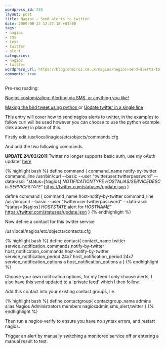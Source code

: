 ```yaml
--- 
wordpress_id: 740
layout: post
title: Nagios - Send alerts to twitter
date: 2009-08-24 12:37:18 +01:00
tags: 
- nagios
- sms
- text
- twitter
- alert
categories: 
- nagios
- twitter
wordpress_url: https://blog.oneiroi.co.uk/nagios/nagios-send-alerts-to-twitter
comments: true
---
```

Pre-req reading:

<a href="https://blog.oneiroi.co.uk/nagios/nagios-customization-alerting-via-sms-or-anything-you-like">Nagios customization: Alerting via SMS, or anything you like!</a>

<a href="https://blog.oneiroi.co.uk/linux/update-twitter-in-a-single-line">Making the bird tweet using python
</a>
or
<a href="https://blog.oneiroi.co.uk/python/making-the-bird-tweet-using-python">Update twitter in a single line</a>

This entry will cover how to send nagios alerts to twitter, in the examples to follow curl will be used however you can choose to use the python example (link above) in place of this.

Firstly edit /usr/local/nagios/etc/objects/commands.cfg

And add the two following commands.

<strong>UPDATE 24/03/2011</strong> Twitter no longer supports basic auth, use my oAuth updater <a href="https://github.com/Oneiroi/nagios_addons/blob/master/twitter/nagios_bot.py">here</a>

{% highlight bash %}
define command {
        command_name    notify-by-twitter
        command_line    /usr/bin/curl --basic --user "twitteruser:twitterpassword" --data-ascii "status=[Nagios] $NOTIFICATIONTYPE$ $HOSTALIAS$/$SERVICEDESC$ is $SERVICESTATE$" https://twitter.com/statuses/update.json
}

define command {
        command_name    host-notify-by-twitter
        command_line    /usr/bin/curl --basic --user "twitteruser:twitterpassword" --data-ascii "status=[Nagios] $HOSTSTATE$ alert for $HOSTNAME$" https://twitter.com/statuses/update.json
}
{% endhighlight %}

Now define a contact for this twitter service

/usr/local/nagios/etc/objects/contacts.cfg

{% highlight bash %}
define contact{
        contact_name                    twitter
        service_notification_commands   notify-by-twitter
        host_notification_commands      host-notify-by-twitter
        service_notification_period 24x7
        host_notification_period 24x7
        service_notification_options a
        host_notification_options a
}
{% endhighlight %}

Choose your own notification options, for my feed I only choose alerts, I also have this send updated to a 'private feed' which I then follow.

Add this contact into your existing contact groups, i.e.


{% highlight bash %}
define contactgroup{
        contactgroup_name       admins
        alias                   Nagios Administrators
        members                 nagiosadmin,sms_alert,twitter
        }
{% endhighlight %}

Then run a nagios-verify to ensure you have no syntax errors, and restart nagios.

Trigger an alert by manually switching a monitored service off or entering a manual result to test.

 
